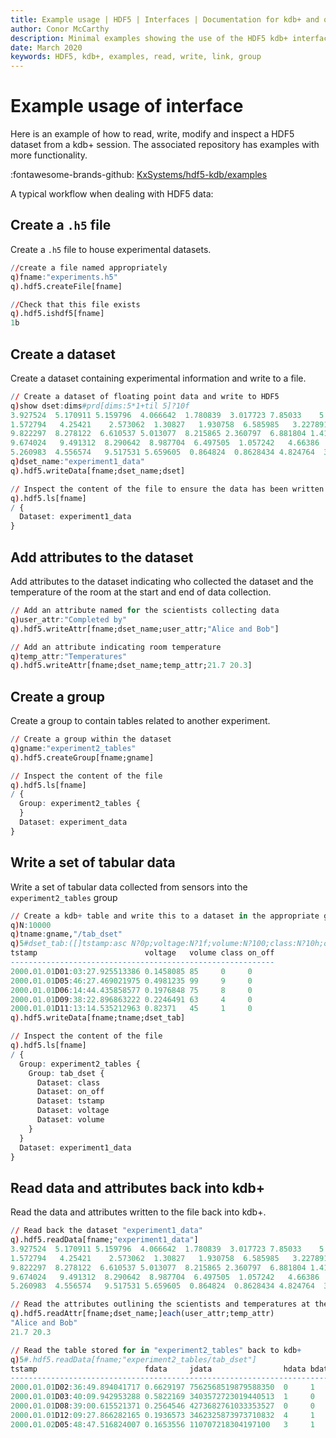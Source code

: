 ```yaml
---
title: Example usage | HDF5 | Interfaces | Documentation for kdb+ and q
author: Conor McCarthy
description: Minimal examples showing the use of the HDF5 kdb+ interface 
date: March 2020
keywords: HDF5, kdb+, examples, read, write, link, group
---
```

# Example usage of interface 

Here is an example of how to read, write, modify and inspect a HDF5 dataset from a kdb+ session. The associated repository has examples with more functionality.

:fontawesome-brands-github: 
[KxSystems/hdf5-kdb/examples](https://github.com/KxSystems/hdf5-kdb/tree/master/examples)

A typical workflow when dealing with HDF5 data:

## Create a `.h5` file 

Create a `.h5` file to house experimental datasets.

```q
//create a file named appropriately
q)fname:"experiments.h5"
q).hdf5.createFile[fname]

//Check that this file exists
q).hdf5.ishdf5[fname]
1b
```

## Create a dataset 

Create a dataset containing experimental information and write to a file.

```q
// Create a dataset of floating point data and write to HDF5
q)show dset:dims#prd[dims:5*1+til 5]?10f
3.927524  5.170911 5.159796  4.066642  1.780839  3.017723 7.85033    5.347096..
1.572794   4.25421    2.573062  1.30827   1.930758  6.585985   3.227891 3.888..
9.822297  8.278122  6.610537 5.013077  8.215865 2.360797  6.881804 1.411613  ..
9.674024   9.491312  8.290642  8.987704  6.497505  1.057242   4.66386   8.425..
5.260983  4.556574   9.517531 5.659605  0.864824  0.8628434 4.824764  3.95274..
q)dset_name:"experiment1_data"
q).hdf5.writeData[fname;dset_name;dset]

// Inspect the content of the file to ensure the data has been written to file
q).hdf5.ls[fname]
/ {
  Dataset: experiment1_data
}
```


## Add attributes to the dataset 

Add attributes to the dataset indicating who collected the dataset and the temperature of the room at the start and end of data collection.


```q
// Add an attribute named for the scientists collecting data
q)user_attr:"Completed by"
q).hdf5.writeAttr[fname;dset_name;user_attr;"Alice and Bob"]

// Add an attribute indicating room temperature
q)temp_attr:"Temperatures"
q).hdf5.writeAttr[fname;dset_name;temp_attr;21.7 20.3]
```


## Create a group 

Create a group to contain tables related to another experiment.

```q
// Create a group within the dataset
q)gname:"experiment2_tables"
q).hdf5.createGroup[fname;gname]

// Inspect the content of the file
q).hdf5.ls[fname]
/ {
  Group: experiment2_tables {
  }
  Dataset: experiment_data
}
```


## Write a set of tabular data 

Write a set of tabular data collected from sensors into the `experiment2_tables` group

```q
// Create a kdb+ table and write this to a dataset in the appropriate group
q)N:10000
q)tname:gname,"/tab_dset"
q)5#dset_tab:([]tstamp:asc N?0p;voltage:N?1f;volume:N?100;class:N?10h;on_off:N?0b)
tstamp                        voltage   volume class on_off
-----------------------------------------------------------
2000.01.01D01:03:27.925513386 0.1458085 85     0     0     
2000.01.01D05:46:27.469021975 0.4981235 99     9     0     
2000.01.01D06:14:44.435858577 0.1976848 75     8     0     
2000.01.01D09:38:22.896863222 0.2246491 63     4     0     
2000.01.01D11:13:14.535212963 0.82371   45     1     0     
q).hdf5.writeData[fname;tname;dset_tab]

// Inspect the content of the file
q).hdf5.ls[fname]
/ {
  Group: experiment2_tables {
    Group: tab_dset {
      Dataset: class
      Dataset: on_off
      Dataset: tstamp
      Dataset: voltage
      Dataset: volume
    }
  }
  Dataset: experiment1_data
}
```


## Read data and attributes back into kdb+

Read the data and attributes written to the file back into kdb+.

```q
// Read back the dataset "experiment1_data"
q).hdf5.readData[fname;"experiment1_data"]
3.927524  5.170911 5.159796  4.066642  1.780839  3.017723 7.85033    5.347096..
1.572794   4.25421    2.573062  1.30827   1.930758  6.585985   3.227891 3.888..
9.822297  8.278122  6.610537 5.013077  8.215865 2.360797  6.881804 1.411613  ..
9.674024   9.491312  8.290642  8.987704  6.497505  1.057242   4.66386   8.425..
5.260983  4.556574   9.517531 5.659605  0.864824  0.8628434 4.824764  3.95274..

// Read the attributes outlining the scientists and temperatures at the time of the experiment
q).hdf5.readAttr[fname;dset_name;]each(user_attr;temp_attr)
"Alice and Bob"
21.7 20.3

// Read the table stored for in "experiment2_tables" back to kdb+
q)5#.hdf5.readData[fname;"experiment2_tables/tab_dset"]
tstamp                        fdata     jdata                hdata bdata
------------------------------------------------------------------------
2000.01.01D02:36:49.894041717 0.6629197 7562568519879588350  0     1    
2000.01.01D03:40:09.942953288 0.5822169 3403572723019440513  1     0    
2000.01.01D08:39:00.615521371 0.2564546 4273682761033353527  0     0    
2000.01.01D12:09:27.866282165 0.1936573 3462325873973710832  4     1    
2000.01.02D05:48:47.516824007 0.1653556 110707218304197100   3     1    
```

